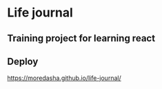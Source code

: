 # Life journal

## Training project for learning react

## Deploy
https://moredasha.github.io/life-journal/